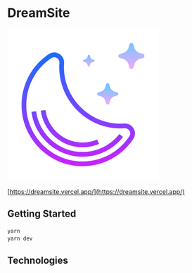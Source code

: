 # DreamSite

![DreamSite Logo](/public/images/logo.png 'DreamSite Logo')

[https://dreamsite.vercel.app/](https://dreamsite.vercel.app/)

## Getting Started

```bash
yarn
yarn dev
```

## Technologies
